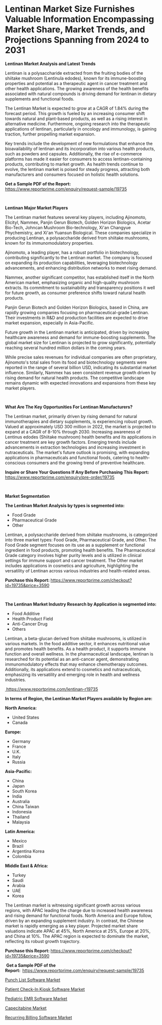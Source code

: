 <p><h1>Lentinan Market Size Furnishes Valuable Information Encompassing Market Share, Market Trends, and Projections Spanning from 2024 to 2031</h1></p><p><strong>Lentinan Market Analysis and Latest Trends</strong></p>
<p><p>Lentinan is a polysaccharide extracted from the fruiting bodies of the shiitake mushroom (Lentinula edodes), known for its immune-boosting properties and potential as a therapeutic agent in cancer treatment and other health applications. The growing awareness of the health benefits associated with natural compounds is driving demand for lentinan in dietary supplements and functional foods.</p><p>The Lentinan Market is expected to grow at a CAGR of 1.84% during the forecast period. This growth is fueled by an increasing consumer shift towards natural and plant-based products, as well as a rising interest in alternative medicine. Furthermore, ongoing research into the therapeutic applications of lentinan, particularly in oncology and immunology, is gaining traction, further propelling market expansion. </p><p>Key trends include the development of new formulations that enhance the bioavailability of lentinan and its incorporation into various health products, such as powders and capsules. Additionally, the rise of e-commerce platforms has made it easier for consumers to access lentinan-containing products, contributing to market growth. As health trends continue to evolve, the lentinan market is poised for steady progress, attracting both manufacturers and consumers focused on holistic health solutions.</p></p>
<p><strong>Get a Sample PDF of the Report:&nbsp;</strong> <a href="https://www.reportprime.com/enquiry/request-sample/19735?utm_campaign=28&utm_medium=2&utm_source=Github&utm_content=ia&utm_term=02122024&utm_id=lentinan">https://www.reportprime.com/enquiry/request-sample/19735</a></p>
<p>&nbsp;</p>
<p><strong>Lentinan Major Market Players</strong></p>
<p><p>The Lentinan market features several key players, including Ajinomoto, Elicityl, Nammex, Panjin Gerun Biotech, Golden Horizon Biologics, Acetar Bio-Tech, Johncan Mushroom Bio-technology, Xi'an Changyue Phychemistry, and Xi'an Yuansun Biological. These companies specialize in producing Lentinan, a polysaccharide derived from shiitake mushrooms, known for its immunomodulatory properties.</p><p>Ajinomoto, a leading player, has a robust portfolio in biotechnology, contributing significantly to the Lentinan market. The company is focused on expanding its production capabilities, leveraging biotechnology advancements, and enhancing distribution networks to meet rising demand.</p><p>Nammex, another significant competitor, has established itself in the North American market, emphasizing organic and high-quality mushroom extracts. Its commitment to sustainability and transparency positions it well for future growth, as consumer preference shifts toward natural health products.</p><p>Panjin Gerun Biotech and Golden Horizon Biologics, based in China, are rapidly growing companies focusing on pharmaceutical-grade Lentinan. Their investments in R&D and production facilities are expected to drive market expansion, especially in Asia-Pacific.</p><p>Future growth in the Lentinan market is anticipated, driven by increasing healthcare awareness and demand for immune-boosting supplements. The global market size for Lentinan is projected to grow significantly, potentially reaching several hundred million dollars in the coming years.</p><p>While precise sales revenues for individual companies are often proprietary, Ajinomoto's total sales from its food and biotechnology segments were reported in the range of several billion USD, indicating its substantial market influence. Similarly, Nammex has seen consistent revenue growth driven by rising demand for natural health products. The competitive landscape remains dynamic with expected innovations and expansions from these key market players.</p></p>
<p>&nbsp;</p>
<p><strong>What Are The Key Opportunities For Lentinan Manufacturers?</strong></p>
<p><p>The Lentinan market, primarily driven by rising demand for natural immunotherapies and dietary supplements, is experiencing robust growth. Valued at approximately USD 300 million in 2022, the market is projected to expand at a CAGR of 8-10% through 2030. Increasing awareness of Lentinus edodes (Shiitake mushroom) health benefits and its applications in cancer treatment are key growth factors. Emerging trends include advancements in extraction technologies and increasing investment in nutraceuticals. The market's future outlook is promising, with expanding applications in pharmaceuticals and functional foods, catering to health-conscious consumers and the growing trend of preventive healthcare.</p></p>
<p><strong>Inquire or Share Your Questions If Any Before Purchasing This Report:</strong> <a href="https://www.reportprime.com/enquiry/pre-order/19735?utm_campaign=28&utm_medium=2&utm_source=Github&utm_content=ia&utm_term=02122024&utm_id=lentinan">https://www.reportprime.com/enquiry/pre-order/19735</a></p>
<p>&nbsp;</p>
<p><strong>Market Segmentation</strong></p>
<p><strong>The Lentinan Market Analysis by types is segmented into:</strong></p>
<p><ul><li>Food Grade</li><li>Pharmaceutical Grade</li><li>Other</li></ul></p>
<p><p>Lentinan, a polysaccharide derived from shiitake mushrooms, is categorized into three market types: Food Grade, Pharmaceutical Grade, and Other. The Food Grade segment focuses on its use as a supplement or functional ingredient in food products, promoting health benefits. The Pharmaceutical Grade category involves higher purity levels and is utilized in clinical settings for immune support and cancer treatment. The Other market includes applications in cosmetics and agriculture, highlighting the versatility of Lentinan across various industries and health-related areas.</p></p>
<p><strong>Purchase this Report:&nbsp;</strong><a href="https://www.reportprime.com/checkout?id=19735&price=3590&utm_campaign=28&utm_medium=2&utm_source=Github&utm_content=ia&utm_term=02122024&utm_id=lentinan">https://www.reportprime.com/checkout?id=19735&price=3590</a></p>
<p>&nbsp;</p>
<p><strong>The Lentinan Market Industry Research by Application is segmented into:</strong></p>
<p><ul><li>Food Additive</li><li>Health Product Field</li><li>Anti-Cancer Drug</li><li>Others</li></ul></p>
<p><p>Lentinan, a beta-glucan derived from shiitake mushrooms, is utilized in various markets. In the food additive sector, it enhances nutritional value and promotes health benefits. As a health product, it supports immune function and overall wellness. In the pharmaceutical landscape, lentinan is researched for its potential as an anti-cancer agent, demonstrating immunomodulatory effects that may enhance chemotherapy outcomes. Additionally, its applications extend to cosmetics and nutraceuticals, emphasizing its versatility and emerging role in health and wellness industries.</p></p>
<p><a href="https://www.reportprime.com/lentinan-r19735?utm_campaign=28&utm_medium=2&utm_source=Github&utm_content=ia&utm_term=02122024&utm_id=lentinan">&nbsp;https://www.reportprime.com/lentinan-r19735</a></p>
<p><strong>In terms of Region, the Lentinan Market Players available by Region are:</strong></p>
<p>
    <p> <strong> North America: </strong>
        <ul>
            <li>United States</li>
            <li>Canada</li>
        </ul>
        </p> 
    <p> <strong> Europe: </strong>
        <ul>
            <li>Germany</li>
            <li>France</li>
            <li>U.K.</li>
            <li>Italy</li>
            <li>Russia</li>
        </ul>
        </p> 
    <p> <strong> Asia-Pacific: </strong>
        <ul>
            <li>China</li>
            <li>Japan</li>
            <li>South Korea</li>
            <li>India</li>
            <li>Australia</li>
            <li>China Taiwan</li>
            <li>Indonesia</li>
            <li>Thailand</li>
            <li>Malaysia</li>
        </ul>
        </p> 
    <p> <strong> Latin America: </strong>
        <ul>
            <li>Mexico</li>
            <li>Brazil</li>
            <li>Argentina Korea</li>
            <li>Colombia</li>
        </ul>
        </p> 
    <p> <strong> Middle East & Africa: </strong>
        <ul>
            <li>Turkey</li>
            <li>Saudi</li>
            <li>Arabia</li>
            <li>UAE</li>
            <li>Korea</li>
        </ul>
    </p>
    </p>
<p><p>The Lentinan market is witnessing significant growth across various regions, with APAC leading the charge due to increased health awareness and rising demand for functional foods. North America and Europe follow, driven by an expanding supplement industry. In contrast, the Chinese market is rapidly emerging as a key player. Projected market share valuations indicate APAC at 45%, North America at 25%, Europe at 20%, and China at 10%. The APAC region is expected to dominate the market, reflecting its robust growth trajectory.</p></p>
<p><strong>Purchase this Report: </strong><a href="https://www.reportprime.com/checkout?id=19735&price=3590&utm_campaign=28&utm_medium=2&utm_source=Github&utm_content=ia&utm_term=02122024&utm_id=lentinan">https://www.reportprime.com/checkout?id=19735&price=3590</a></p>
<p>&nbsp;<strong>Get a Sample PDF of the Report:&nbsp;&nbsp;</strong><a href="https://www.reportprime.com/enquiry/request-sample/19735?utm_campaign=28&utm_medium=2&utm_source=Github&utm_content=ia&utm_term=02122024&utm_id=lentinan">https://www.reportprime.com/enquiry/request-sample/19735</a></p>
<p><strong></strong></p>
<p><p><a href="https://www.linkedin.com/pulse/punch-list-software-market-research-sales-establishments-o7ame?utm_campaign=28&utm_medium=2&utm_source=Github&utm_content=ia&utm_term=02122024&utm_id=lentinan">Punch List Software Market</a></p><p><a href="https://issuu.com/reportprime-2/docs/patient-check-in-kiosk-software-market-size-2030.p?utm_campaign=28&utm_medium=2&utm_source=Github&utm_content=ia&utm_term=02122024&utm_id=lentinan">Patient Check-In Kiosk Software Market</a></p><p><a href="https://issuu.com/reportprime-2/docs/pediatric-emr-software-market-size-2030.pptx?utm_campaign=28&utm_medium=2&utm_source=Github&utm_content=ia&utm_term=02122024&utm_id=lentinan">Pediatric EMR Software Market</a></p><p><a href="https://github.com/santosh758595/Market-Research-Report-List-6/blob/main/capecitabine-market.md?utm_campaign=28&utm_medium=2&utm_source=Github&utm_content=ia&utm_term=02122024&utm_id=lentinan">Capecitabine Market</a></p><p><a href="https://www.linkedin.com/pulse/recurring-billing-software-market2024-2031-industry-insights-zcqqe?utm_campaign=28&utm_medium=2&utm_source=Github&utm_content=ia&utm_term=02122024&utm_id=lentinan">Recurring Billing Software Market</a></p></p>